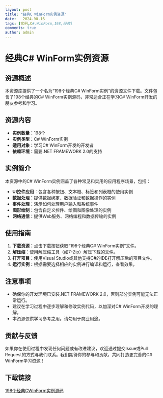 ```yaml
---
layout: post
title: "经典C WinForm实例资源"
date:   2024-08-16
tags: [实例,C#,WinForm,198,经典]
comments: true
author: admin
---
```

# 经典C# WinForm实例资源

## 资源概述

本资源库提供了一个名为“198个经典C# WinForm实例”的资源文件下载。文件包含了198个经典的C# WinForm实例源码，非常适合正在学习C# WinForm开发的朋友参考和学习。

## 资源内容

- **实例数量**：198个
- **实例类型**：C# WinForm实例
- **适用对象**：学习C# WinForm开发的开发者
- **依赖环境**：需要.NET FRAMEWORK 2.0的支持

## 实例简介

本资源中的C# WinForm实例涵盖了各种常见和实用的应用程序场景，包括：

- **UI控件应用**：包含各种按钮、文本框、标签和列表框的使用实例
- **数据处理**：提供数据绑定、数据验证和数据操作的实例
- **事件处理**：演示如何处理用户输入和系统事件
- **图形绘制**：包含自定义控件、绘图和图像处理的实例
- **网络通信**：提供Web服务、网络编程和数据传输的实例

## 使用指南

1. **下载资源**：点击下载按钮获取“198个经典C# WinForm实例”文件。
2. **解压缩**：使用解压缩工具（如7-Zip）解压下载的文件。
3. **打开项目**：使用Visual Studio或其他支持C#的IDE打开解压后的项目文件。
4. **运行实例**：根据需要选择相应的实例进行编译和运行，查看效果。

## 注意事项

- 确保你的开发环境已安装.NET FRAMEWORK 2.0，否则部分实例可能无法正常运行。
- 建议在学习过程中逐步理解和修改实例代码，以加深对C# WinForm开发的理解。
- 本资源仅供学习参考之用，请勿用于商业用途。

## 贡献与反馈

如果你在使用过程中发现任何问题或有改进建议，欢迎通过提交Issue或Pull Request的方式与我们联系。我们期待你的参与和贡献，共同打造更完善的C# WinForm学习资源！

## 下载链接

[198个经典CWinForm实例源码](https://pan.quark.cn/s/96b3f6aaa36e)